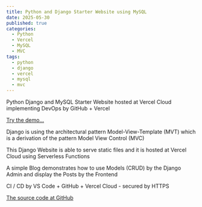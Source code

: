 ```yaml
---
title: Python and Django Starter Website using MySQL
date: 2025-05-30
published: true
categories:
  - Python
  - Vercel
  - MySQL
  - MVC
tags:
  - python
  - django
  - vercel
  - mysql
  - mvc
---
```


Python Django and MySQL Starter Website hosted at Vercel Cloud implementing DevOps by GitHub + Vercel

<a href="https://django-starter-two.vercel.app/" target="_blank" title="Django Website at Vercel">Try the demo...</a>

Django is using the architectural pattern Model-View-Template (MVT) which is a derivation of the pattern Model View Control (MVC) 

This Django Website is able to serve static files and it is hosted at Vercel Cloud using Serverless Functions 

A simple Blog demonstrates how to use Models (CRUD) by the Django Admin and display the Posts by the Frontend 

CI / CD by VS Code + GitHub + Vercel Cloud - secured by HTTPS

<a href="https://github.com/persteenolsen/django-starter-two" target="_blank">The source code at GitHub</a>
